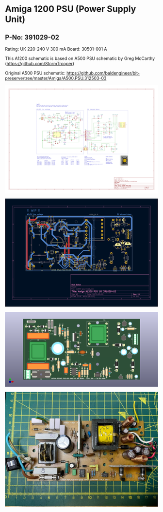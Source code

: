 # Amiga 1200 PSU (Power Supply Unit)

## P-No: 391029-02

Rating: UK 220-240 V 300 mA
Board: 30501-001 A

This A1200 schematic is based on A500 PSU schematic by Greg McCarthy (https://github.com/StormTrooper)

Original A500 PSU schematic: https://github.com/baldengineer/bit-preserve/tree/master/Amiga/A500.PSU.312503-03

![Amiga A1200 PSU schematic](https://raw.githubusercontent.com/nbolton/amiga/ea1e06fa82a0c9c0430a9b19694ea6ea98ed08b9/hardware/a1200-psu/a1200-psu.png)

![Amiga A1200 PSU PCB](https://raw.githubusercontent.com/nbolton/amiga/ea1e06fa82a0c9c0430a9b19694ea6ea98ed08b9/hardware/a1200-psu/a1200-psu-pcb.png)

![Amiga A1200 PSU PCB 3D](https://raw.githubusercontent.com/nbolton/amiga/60c952ec016f8ac2966772f3604cefdeb5cfc881/hardware/a1200-psu/a1200-psu-pcb-3d.png)

![Amiga A1200 PSU original board](https://github.com/nbolton/amiga/blob/main/hardware/a1200-psu/a1200-psu-photo.jpg?raw=true)
